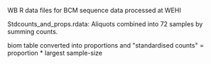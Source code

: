 WB R data files for BCM sequence data processed at WEHI

Stdcounts_and_props.rdata:
  Aliquots combined into 72 samples by summing counts.
  
  biom table converted into proportions and "standardised counts" = proportion * largest sample-size
